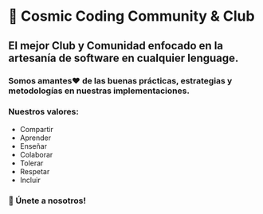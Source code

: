 # 🚀 Cosmic Coding Community & Club

## El mejor Club y Comunidad enfocado en la artesanía de software en cualquier lenguage.

### Somos amantes❤️ de las buenas prácticas, estrategias y metodologías en nuestras implementaciones.


### Nuestros valores:
- Compartir
- Aprender
- Enseñar
- Colaborar
- Tolerar
- Respetar
- Incluir


### 👥 Únete a nosotros!
